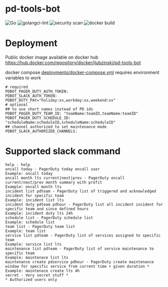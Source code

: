 # pd-tools-bot
![Go](https://github.com/jaceklubzinski/pd-tools-bot/workflows/Go/badge.svg?branch=master)
![golangci-lint](https://github.com/jaceklubzinski/pd-tools-bot/workflows/golangci-lint/badge.svg?branch=master)
![security scan](https://github.com/jaceklubzinski/pd-tools-bot/workflows/security%20scan/badge.svg?branch=master)
![docker build](https://github.com/jaceklubzinski/pd-tools-bot/workflows/docker%20build/badge.svg?branch=latest)

# Deployment
Public docker image available on docker hub https://hub.docker.com/repository/docker/jlubzinski/pd-tools-bot

docker compose [deployments/docker-compose.yml](deployments/docker-compose.yml) requires environment variables to work
```
# required
PDBOT_PAGER_DUTY_AUTH_TOKEN:
PDBOT_SLACK_AUTH_TOKEN:
PDBOT_DUTY_PAY="holiday:xx,workday:xx,weekend:xx"
# optional
## to use short names instead of PD ids
PDBOT_PAGER_DUTY_TEAM_ID: "teamName:teamID,teamName:teamID"
PDBOT_PAGER_DUTY_SCHEDULE_ID: "scheduleName:scheduleID,scheduleName:scheduleID"
## channel authorized to set maintenance mode
PDBOT_SLACK_AUTHORIZED_CHANNELS:
```
# Supported slack command
```
help - help
oncall today - PagerDuty today oncall user
Example: oncall today
oncall month lts current|next|prev - PagerDuty oncall current/next/prev month summary with profit
Example: oncall month lts
incident list pdteam - PagerDuty list of triggered and acknowledged incident for specific team
Example: incident list lts
incident duty pdteam pdhour - PagerDuty list all incident incident for specific team and since defined hours
Example: incident duty lts 24h
schedule list - PagerDuty schedule list
Example: schedule list
team list - PagerDuty team list
Example: team list
service list pdteam - PagerDuty list of services assigned to specific team
Example: service list lts
maintenance list pdteam - PagerDuty list of service maintenance to specific team
Example: maintenace list lts
maintenance create pdservice pdhour - PagerDuty create maintenance window for specific service from current time + given duration *
Example: maintenace create lts 4h
secret - Very secret stuff *
* Authorized users only
```